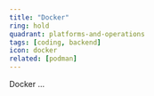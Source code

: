 ```yaml
---
title: "Docker"
ring: hold
quadrant: platforms-and-operations
tags: [coding, backend]
icon: docker
related: [podman]
---
```


Docker ...
